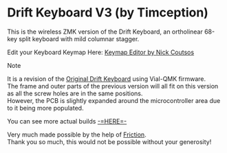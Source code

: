 # Drift Keyboard V3 (by Timception)

This is the wireless ZMK version of the Drift Keyboard, an ortholinear 68-key split keyboard with mild columnar stagger.

Edit your Keyboard Keymap Here: [Keymap Editor by Nick Coutsos](https://nickcoutsos.github.io/keymap-editor/)



>[!Note]
>It is a revision of the [Original Drift Keyboard](https://github.com/Timception/Drift) using Vial-QMK firmware.  
>The frame and outer parts of the previous version will all fit on this version as all the screw holes are in the same positions.  
>However, the PCB is slightly expanded around the microcontroller area due to it being more populated.


You can see more actual builds [-=HERE=-](https://www.instagram.com/majin_keyboards)


Very much made possible by the help of [Friction](https://github.com/friction07).  
Thank you so much, this would not be possible without your generosity!

